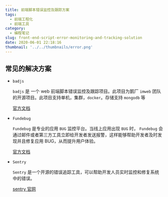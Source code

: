 ```yaml
---
title: 前端脚本错误监控及跟踪方案
tags:
  - 前端工程化
  - 前端工具
category:
  - 编程笔记
slug: front-end-script-error-monitoring-and-tracking-solution
date: 2020-06-01 22:18:16
thumbnail: '../../thumbnails/error.png'
---
```


## 常见的解决方案

- `badjs`

  `badjs` 是 一个 web 前端脚本错误监控及跟踪项目。此项目为鹅厂 `imweb` 团队的开源项目。此项目支持单机，集群，`docker`。存储支持 `mongodb` 等

  [官方文档](https://github.com/BetterJS/doc)

- `Fundebug`

  `Fundebug` 是专业的应用 `BUG` 监控平台。当线上应用出现 `BUG` 时， `Fundebug` 会通过邮件或者第三方工具立即给开发者发送报警，这样能够帮助开发者及时发现并且修复应用 BUG，从而提升用户体验。

  [官方文档](https://docs.fundebug.com/)

- `Sentry`

  `Sentry` 是一个开源的错误追踪工具，可以帮助开发人员实时监控和修复系统中的错误。

  [sentry 官网](https://sentry.io/)
